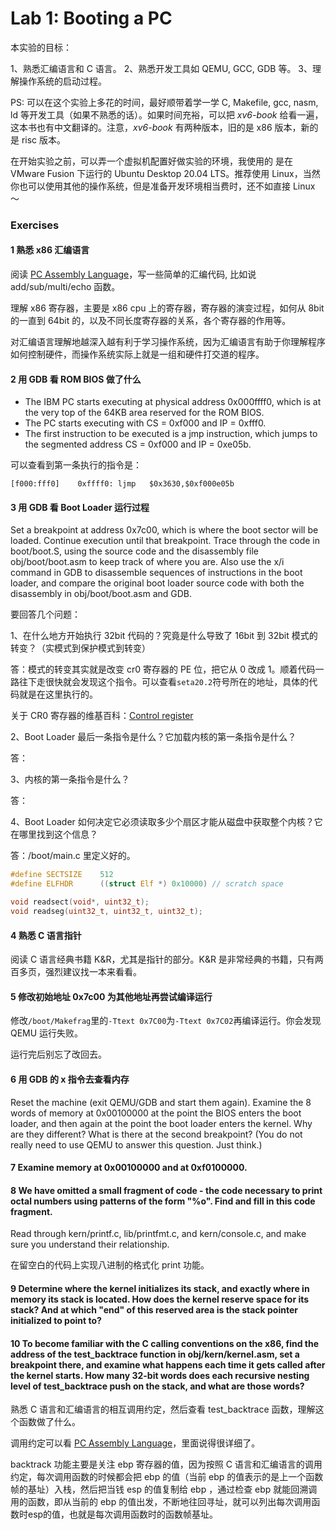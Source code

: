 # Lab 1: Booting a PC

本实验的目标：

1、熟悉汇编语言和 C 语言。
2、熟悉开发工具如 QEMU, GCC, GDB 等。
3、理解操作系统的启动过程。

PS: 可以在这个实验上多花的时间，最好顺带着学一学 C, Makefile, gcc, nasm, ld 等开发工具（如果不熟悉的话）。如果时间充裕，可以把 _xv6-book_ 给看一遍，这本书也有中文翻译的。注意，_xv6-book_ 有两种版本，旧的是 x86 版本，新的是 risc 版本。

在开始实验之前，可以弄一个虚拟机配置好做实验的环境，我使用的 是在 VMware Fusion 下运行的 Ubuntu Desktop 20.04 LTS。推荐使用 Linux，当然你也可以使用其他的操作系统，但是准备开发环境相当费时，还不如直接 Linux ～

### Exercises

#### 1 熟悉 x86 汇编语言

阅读 [PC Assembly Language](https://pdos.csail.mit.edu/6.828/2018/readings/pcasm-book.pdf)，写一些简单的汇编代码, 比如说 add/sub/multi/echo 函数。

理解 x86 寄存器，主要是 x86 cpu 上的寄存器，寄存器的演变过程，如何从 8bit 的一直到 64bit 的，以及不同长度寄存器的关系，各个寄存器的作用等。

对汇编语言理解地越深入越有利于学习操作系统，因为汇编语言有助于你理解程序如何控制硬件，而操作系统实际上就是一组和硬件打交道的程序。

#### 2 用 GDB 看 ROM BIOS 做了什么

-   The IBM PC starts executing at physical address 0x000ffff0, which is at the very top of the 64KB area reserved for the ROM BIOS.
-   The PC starts executing with CS = 0xf000 and IP = 0xfff0.
-   The first instruction to be executed is a jmp instruction, which jumps to the segmented address CS = 0xf000 and IP = 0xe05b.

可以查看到第一条执行的指令是：

```shell
[f000:fff0]    0xffff0:	ljmp   $0x3630,$0xf000e05b
```

#### 3 用 GDB 看 Boot Loader 运行过程

Set a breakpoint at address 0x7c00, which is where the boot sector will be loaded. Continue execution until that breakpoint. Trace through the code in boot/boot.S, using the source code and the disassembly file obj/boot/boot.asm to keep track of where you are. Also use the x/i command in GDB to disassemble sequences of instructions in the boot loader, and compare the original boot loader source code with both the disassembly in obj/boot/boot.asm and GDB.

要回答几个问题：

1、在什么地方开始执行 32bit 代码的？究竟是什么导致了 16bit 到 32bit 模式的转变？（实模式到保护模式到转变）

答：模式的转变其实就是改变 cr0 寄存器的 PE 位，把它从 0 改成 1。顺着代码一路往下走很快就会发现这个指令。可以查看`seta20.2`符号所在的地址，具体的代码就是在这里执行的。

关于 CR0 寄存器的维基百科：[Control register](https://en.wikipedia.org/wiki/Control_register)

2、Boot Loader 最后一条指令是什么？它加载内核的第一条指令是什么？

答：

3、内核的第一条指令是什么？

答：

4、Boot Loader 如何决定它必须读取多少个扇区才能从磁盘中获取整个内核？它在哪里找到这个信息？

答：/boot/main.c 里定义好的。

```c
#define SECTSIZE	512
#define ELFHDR		((struct Elf *) 0x10000) // scratch space

void readsect(void*, uint32_t);
void readseg(uint32_t, uint32_t, uint32_t);
```

#### 4 熟悉 C 语言指针

阅读 C 语言经典书籍 K&R，尤其是指针的部分。K&R 是非常经典的书籍，只有两百多页，强烈建议找一本来看看。

#### 5 修改初始地址 0x7c00 为其他地址再尝试编译运行

修改`/boot/Makefrag`里的`-Ttext 0x7C00`为`-Ttext 0x7C02`再编译运行。你会发现 QEMU 运行失败。

运行完后别忘了改回去。

#### 6 用 GDB 的 x 指令去查看内存

Reset the machine (exit QEMU/GDB and start them again). Examine the 8 words of memory at 0x00100000 at the point the BIOS enters the boot loader, and then again at the point the boot loader enters the kernel. Why are they different? What is there at the second breakpoint? (You do not really need to use QEMU to answer this question. Just think.)

#### 7 Examine memory at 0x00100000 and at 0xf0100000.

#### 8 We have omitted a small fragment of code - the code necessary to print octal numbers using patterns of the form "%o". Find and fill in this code fragment.

Read through kern/printf.c, lib/printfmt.c, and kern/console.c, and make sure you understand their relationship.

在留空白的代码上实现八进制的格式化 print 功能。

#### 9 Determine where the kernel initializes its stack, and exactly where in memory its stack is located. How does the kernel reserve space for its stack? And at which "end" of this reserved area is the stack pointer initialized to point to?

#### 10 To become familiar with the C calling conventions on the x86, find the address of the test_backtrace function in obj/kern/kernel.asm, set a breakpoint there, and examine what happens each time it gets called after the kernel starts. How many 32-bit words does each recursive nesting level of test_backtrace push on the stack, and what are those words?

熟悉 C 语言和汇编语言的相互调用约定，然后查看 test_backtrace 函数，理解这个函数做了什么。

调用约定可以看 [PC Assembly Language]()，里面说得很详细了。

backtrack 功能主要是关注 ebp 寄存器的值，因为按照 C 语言和汇编语言的调用约定，每次调用函数的时候都会把 ebp 的值（当前 ebp 的值表示的是上一个函数帧的基址）入栈，然后把当钱 esp 的值复制给 ebp ，通过检查 ebp 就能回溯调用的函数，即从当前的 ebp 的值出发，不断地往回寻址，就可以列出每次调用函数时esp的值，也就是每次调用函数时的函数帧基址。

